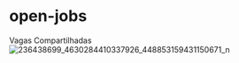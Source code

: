 # open-jobs
Vagas Compartilhadas
![236438699_4630284410337926_448853159431150671_n](https://user-images.githubusercontent.com/26278819/164313798-dd079343-e4a1-4a1f-9190-e2556345c8c2.jpg)
